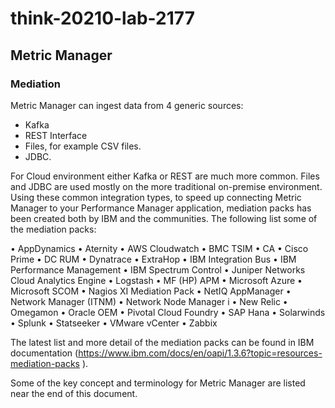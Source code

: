 # think-20210-lab-2177
## Metric Manager
### Mediation

Metric Manager can ingest data from 4 generic sources:
-	Kafka 
-	REST Interface
-	Files, for example CSV files.
-	JDBC.

For Cloud environment either Kafka or REST are much more common.  Files and JDBC are used mostly on the more traditional on-premise environment.
Using these common integration types, to speed up connecting Metric Manager to your Performance Manager application, mediation packs has been created both by IBM and the communities.  The following list some of the mediation packs: 

•	AppDynamics
•	Aternity
•	AWS Cloudwatch
•	BMC TSIM
•	CA 
•	Cisco Prime 
•	DC RUM
•	Dynatrace
•	ExtraHop
•	IBM Integration Bus
•	IBM Performance Management
•	IBM Spectrum Control
•	Juniper Networks Cloud Analytics Engine
•	Logstash
•	MF (HP) APM
•	Microsoft Azure
•	Microsoft SCOM
•	Nagios XI Mediation Pack
•	NetIQ AppManager
•	Network Manager (ITNM)
•	Network Node Manager i
•	New Relic
•	Omegamon
•	Oracle OEM
•	Pivotal Cloud Foundry
•	SAP Hana
•	Solarwinds
•	Splunk
•	Statseeker
•	VMware vCenter
•	Zabbix

The latest list and more detail of the mediation packs can be found in IBM documentation (https://www.ibm.com/docs/en/oapi/1.3.6?topic=resources-mediation-packs ).

Some of the key concept and terminology for Metric Manager are listed near the end of this document.
